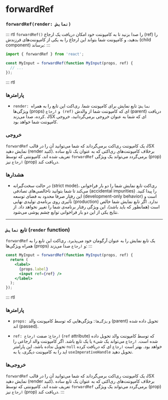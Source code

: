 # forwardRef

### `forwardRef(render: نمایش)`

::: rtl
`forwardRef()` را صدا بزنید تا به کامپوننت خود امکان دریافت یک ارجاع (ref) را بدهید، و  کامپوننت شما بتواند این ارجاع را به یکی از کامپوننت‌های فرزندش (child component) برساند:
:::

``` jsx
import { forwardRef } from 'react';

const MyInput = forwardRef(function MyInput(props, ref) {
  // ...
});
```

::: rtl
### پارامترها

* `render: نمایش`: تابع نمایش برای کامپوننت شما. ری‌اکت این تابع را به همراه ویژگی‌ها (props) و `ارجاع (ref)` ای که کامپوننت شما از والدش (parent) دریافت کرده، صدا می‌زند. JSX ای که شما به عنوان خروجی برمی‌گردانید، خروجی کامپوننت شما خواهد بود.

### خروجی

`forwardRef` یک کامپوننت ری‌اکت برمی‌گرداند که شما می‌توانید آن را در قالب JSX نمایش دهید (render کنید). برخلاف کامپوننت‌های ری‌اکتی که به عنوان یک تابع ساده تعریف شده اند، کامپوننتی که توسط `forwardRef` برمی‌گردد می‌تواند یک ویژگی (prop) `ارجاع` نیز (prop) دریافت کند.

### هشدارها

* در حالت سخت‌گیرانه (strict mode)، ری‌اکت تابع نمایش شما را دو بار فراخوانی می‌کند تا شما بتوانید ناخالصی‌های تصادفی (accidental impurities) را پیدا کنید. این رفتار صرفا محدود به فضای توسعه (development-only behavior) است و تأثیری روی برنامه‌ی تولیدی نهایی (production) ندارد. اگر تابع نمایش شما خالص است (همانطور که باید باشد)، این ویژگی رفتار برنامه‌ی شما را تغییر نخواهد داد. از نتایج یکی از این دو بار فراخوانی توابع چشم پوشی می‌شود.

***

### تابع `نمایش` (`render` function)

`forwardRef` یک تابع نمایش را به عنوان آرگومان خود می‌پذیرد. ری‌اکت این تابع را به همراه ویژگی‌ها (props) و `ارجاع` صدا می‌زند:
:::

``` jsx
const MyInput = forwardRef(function MyInput(props, ref) {
  return (
    <label>
      {props.label}
      <input ref={ref} />
    </label>
  );
});
```

::: rtl
### پارامترها

* `props: ویژگی‌ها`: ویژگی‌هایی که توسط کامپوننت والد (parent) تحویل داده شده اند (passed).

* `ref: ارجاع`:  صفت `ارجاع` (`ref` attribute) که توسط کامپوننت والد تحویل داده شده است. `ارجاع` می‌تواند یک شیء یا یک تابع باشد. اگر کامپوننت والد ارجاعی را تحویل نداده باشد، این پارامتر `null` خواهد بود. بهتر است `ارجاع` ای که دریافت کرده اید را به کامپوننت دیگری، یا به `useImperativeHandle` تحویل دهید.

### خروجی‌ها

`forwardRef` یک کامپوننت ری‌اکت برمی‌گرداند که شما می‌توانید آن را در قالب JSX نمایش دهید (render کنید). برخلاف کامپوننت‌های ری‌اکتی که به عنوان یک تابع ساده تعریف شده اند، کامپوننتی که توسط `forwardRef` برمی‌گردد می‌تواند یک ویژگی (prop) `ارجاع` نیز (prop) دریافت کند.
:::
